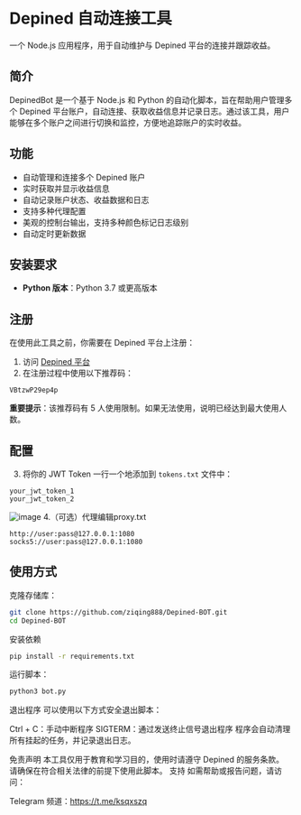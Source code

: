 # Depined 自动连接工具

一个 Node.js 应用程序，用于自动维护与 Depined 平台的连接并跟踪收益。


## 简介

DepinedBot 是一个基于 Node.js 和 Python 的自动化脚本，旨在帮助用户管理多个 Depined 平台账户，自动连接、获取收益信息并记录日志。通过该工具，用户能够在多个账户之间进行切换和监控，方便地追踪账户的实时收益。

## 功能

- 自动管理和连接多个 Depined 账户
- 实时获取并显示收益信息
- 自动记录账户状态、收益数据和日志
- 支持多种代理配置
- 美观的控制台输出，支持多种颜色标记日志级别
- 自动定时更新数据

## 安装要求

- **Python 版本**：Python 3.7 或更高版本

## 注册

在使用此工具之前，你需要在 Depined 平台上注册：

1. 访问 [Depined 平台](https://app.depined.org/onboarding)
2. 在注册过程中使用以下推荐码：
```
VBtzwP29ep4p
```

**重要提示**：该推荐码有 5 人使用限制。如果无法使用，说明已经达到最大使用人数。

## 配置


3. 将你的 JWT Token 一行一个地添加到 `tokens.txt` 文件中：
```
your_jwt_token_1
your_jwt_token_2
```

![image](https://github.com/user-attachments/assets/f33c5809-8fe9-40a6-aa72-cf08ecbaff5a)
4.（可选）代理编辑proxy.txt
```
http://user:pass@127.0.0.1:1080
socks5://user:pass@127.0.0.1:1080
```
   
## 使用方式

克隆存储库：

```bash
git clone https://github.com/ziqing888/Depined-BOT.git
cd Depined-BOT
```
安装依赖
```bash
pip install -r requirements.txt
```
运行脚本：
```bash
python3 bot.py
```
退出程序
可以使用以下方式安全退出脚本：

Ctrl + C：手动中断程序
SIGTERM：通过发送终止信号退出程序
程序会自动清理所有挂起的任务，并记录退出日志。

免责声明
本工具仅用于教育和学习目的，使用时请遵守 Depined 的服务条款。
请确保在符合相关法律的前提下使用此脚本。
支持
如需帮助或报告问题，请访问：

Telegram 频道：https://t.me/ksqxszq


